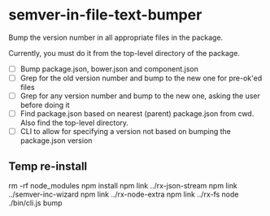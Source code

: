 # semver-in-file-text-bumper
Bump the version number in all appropriate files in the package.

Currently, you must do it from the top-level directory of the package.

* [ ] Bump package.json, bower.json and component.json
* [ ] Grep for the old version number and bump to the new one for pre-ok'ed files
* [ ] Grep for any version number and bump to the new one, asking the user before doing it
* [ ] Find package.json based on nearest (parent) package.json from cwd. Also find the top-level directory.
* [ ] CLI to allow for specifying a version not based on bumping the package.json version

## Temp re-install

rm -rf node_modules
npm install
npm link ../rx-json-stream
npm link ../semver-inc-wizard
npm link ../rx-node-extra
npm link ../rx-fs
node ./bin/cli.js bump
